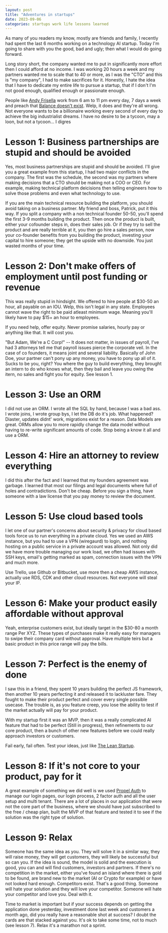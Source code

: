 ```yaml
---
layout: post
title: "Adventures in startups"
date: 2023-09-06
categories: startups work life lessons learned
---
```


As many of you readers my know, mostly are friends and family, I recently had spent the last 6 months working on a technology AI startup. Today I'm going to share with you the good, bad and ugly; then what I would do going forward.

Long story short, the company wanted me to put in significantly more effort then I could afford at no income. I was working 20 hours a week and my partners wanted me to scale that to 40 or more, as I was the "CTO" and this is "my company", I had to make sacrifices for it. Honestly, I hate the idea that I have to dedicate my entire life to pursue a startup, that if I don't I'm not good enough, qualified enough or passionate enough.

People like <a href="http://andyfrisella.com" target="_blank">Andy Frisella</a> work from 6 am to 11 pm every day, 7 days a week and preach that <a href="https://andyfrisella.com/blogs/andygram/quit-looking-for-balance-in-your-life" target="_blank">Balance doesn't exist</a>. Welp, it does and they're all wrong. Not everyone wants to be a billionaire working every second of every day to achieve the big industrialist dreams. I have no desire to be a tycoon, may a loon, but not a tycoon... I digres

# Lesson 1: Business partnerships are stupid and should be avoided

Yes, most business partnerships are stupid and should be avoided. I'll give you a great example from this startup, I had two major conflicts in the company. The first was the schedule, the second was my partners where making decisions that a CTO should be making not a COO or CEO. For example, making technical platform deicisions then telling engineers how to solve those problems and even what technology to use.

If you are the main technical resource building the platform, you should avoid taking on a business partner. My friend and boss, Patrick, put it this way. If you split a company with a non technical founder 50-50, you'll spend the first 3-9 months building the product. Then once the product is built, either your cofounder steps in, does their sales job. Or if they try to sell the product and are really terrible at it, you then go hire a sales person, now your co-founder benefits from you building the product, investing your capital to hire someone; they get the upside with no downside. You just wasted months of your time.

# Lesson 2: Don't make offers of employment until post funding or revenue

This was really stupid in hindsight. We offered to hire people at $30-50 an hour, all payable on an IOU. Welp, this isn't legal in any state. Employees cannot wave the right to be paid atleast minimum wage. Meaning you'll likely have to pay $15+ an hour to employees.

If you need help, offer equity. Never promise salaries, hourly pay or anything like that. It will cost you.

"But Adam, We're a C Corp!" -- It does not matter, in issues of payroll, I've had 3 attorneys tell me that payroll issues pierce the corporate veil. In the case of co founders, it means joint and several liability. Basically of John Doe, your partner can't pony up any money, you have to pony up all of it. Sucks to be you, right? You where the guy to build everything, they brought an intern to do who knows what, then they bail and leave you owing the itern, no sales and fight you for equity. See lesson 1.

# Lesson 3: Use an ORM

I did not use an ORM. I wrote all the SQL by hand, because I was a bad ass. I wrote joins, I wrote group bys, I let the DB do it's job. What happened? Diaster, updates didnt' work, migrations exist for a reason. Data Models are great. ORMs allow you to more rapidly change the data model without having to re-write significant amounts of code. Stop being a know it all and use a ORM.

# Lesson 4: Hire an attorney to review everything

I did this after the fact and I learned that my founders agreement was garbage. I learned that most our filings and legal documents where full of holes and contradictions. Don't be cheap. Before you sign a thing, have someone with a law license that you pay money to review the document.

# Lesson 5: Use cloud based tools

I let one of our partner's concerns about security & privacy for cloud based tools force us to run everything in a private cloud. Yes we used an AWS instance, but you had to use a VPN (wiregaurd) to login, and nothing hosting on a public service in a private account was allowed. Not only did we have more trouble managing our work load, we often had issues with SSH keys, email's getting marked as spam, connection issues with the VPN and much more.

Use Trello, use Github or Bitbucket, use more then a cheap AWS instance, actually use RDS, CDK and other cloud resources. Not everyone will steal your IP.

# Lesson 6: Make your product easily affordable without approval

Yeah, enterprise customers exist, but ideally target in the $30-80 a month range Per XYZ. These types of purchases make it really easy for managers to swipe their company card without approval. Have multiple teirs but a basic product in this price range will pay the bills.

# Lesson 7: Perfect is the enemy of done

I saw this in a friend, they spent 10 years building the perfect JS framework, then another 10 years perfecting it and released it to lackluster fare. They fought to make their product perfect and cover every single possible usecase. The trouble is, as you feature creep, you lose the ability to test if the market actually will pay for your product.

With my startup first it was an MVP, then it was a really complicated AI feature that had to be perfect (Still in progress), then refinements to our core product, then a bunch of other new features before we could really approach investors or customers.

Fail early, fail often. Test your ideas, just like <a href="https://theleanstartup.com" target="_blank">The Lean Startup</a>.

# Lesson 8: If it's not core to your product, pay for it

A great example of something we did well is we used <a href="https://www.propelauth.com" target="_blank">Propel Auth</a> to manage our login pages, our login process, 2 factor auth and all the user setup and multi tenant. There are a lot of places in our application that were not the core part of the business, where we should have just subscribed to the free / cheap plan, built the MVP of that feature and tested it to see if the solution was the right type of solution.

# Lesson 9: Relax

Someone has the same idea as you. They will solve it in a similar way, they will raise money, they will get customers, they will likely be successful but so can you. If the idea is sound, the model is solid and the execution is good, you can and will find customers, investors and partners. If there's no competition in the market, either you've found an island where there is gold to be found, are brand new to the market (AI or Crypto for example) or have not looked hard enough. Competitors exist. That's a good thing. Someone will hate your solution and they will love your competitor. Someone will hate your competitor and love you. Deal with it.

Time to market is important but if your success depends on getting the application done yesterday, investment done last week and customers a month ago, did you really have a reasonable shot at success? I doubt the cards are that stacked against you. It's ok to take some time, not to much (see lesson 7). Relax it's a marathon not a sprint.
